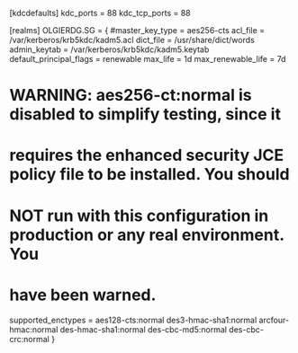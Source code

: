 [kdcdefaults]
 kdc_ports = 88
 kdc_tcp_ports = 88

[realms]
 OLGIERDG.SG = {
  #master_key_type = aes256-cts
  acl_file = /var/kerberos/krb5kdc/kadm5.acl
  dict_file = /usr/share/dict/words
  admin_keytab = /var/kerberos/krb5kdc/kadm5.keytab
  default_principal_flags = renewable
  max_life = 1d
  max_renewable_life = 7d

  # WARNING: aes256-ct:normal is disabled to simplify testing, since it
  # requires the enhanced security JCE policy file to be installed. You should
  # NOT run with this configuration in production or any real environment. You
  # have been warned.
  supported_enctypes = aes128-cts:normal des3-hmac-sha1:normal arcfour-hmac:normal des-hmac-sha1:normal des-cbc-md5:normal des-cbc-crc:normal
 }
